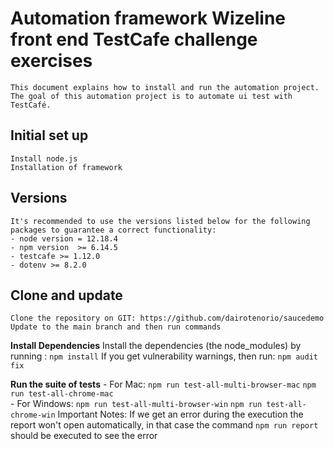 # Automation framework Wizeline front end TestCafe challenge exercises
    This document explains how to install and run the automation project.
    The goal of this automation project is to automate ui test with TestCafé.
 
 ## Initial set up
    Install node.js
    Installation of framework

## Versions
    It's recommended to use the versions listed below for the following packages to guarantee a correct functionality:
    - node version = 12.18.4
    - npm version  >= 6.14.5
    - testcafe >= 1.12.0
    - dotenv >= 8.2.0

## Clone and update
    Clone the repository on GIT: https://github.com/dairotenorio/saucedemo
    Update to the main branch and then run commands
 
**Install Dependencies**
    Install the dependencies (the node_modules) by running :
    `npm install`
    If you get vulnerability warnings, then run:
    `npm audit fix`

**Run the suite of tests**
    - For Mac: 		`npm run test-all-multi-browser-mac`
                    `npm run test-all-chrome-mac`		
    - For Windows: 	`npm run test-all-multi-browser-win`
                    `npm run test-all-chrome-win`
    Important Notes: If we get an error during the execution the report won't open automatically, in that case the command 
    `npm run report` should be executed to see the error
